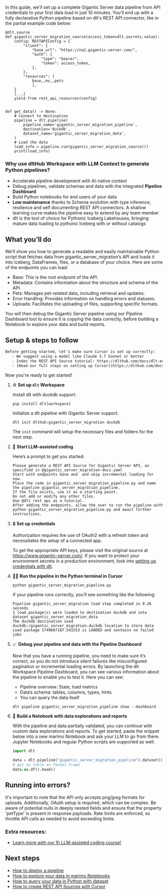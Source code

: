 In this guide, we'll set up a complete Gigantic Server data pipeline from API credentials to your first data load in just 10 minutes. You'll end up with a fully declarative Python pipeline based on dlt's REST API connector, like in the partial example code below:

```python-outcome
@dlt.source
def gigantic_server_migration_source(access_token=dlt.secrets.value):
    config: RESTAPIConfig = {
        "client": {
            "base_url": "https://na2.gigantic-server.com/",
            "auth": {
                "type": "bearer",
                "token": access_token,
            },
        },
        "resources": [
            base,,ms,,pets
            ],
    }
    [...]
    yield from rest_api_resources(config)


def get_data() -> None:
    # Connect to destination
    pipeline = dlt.pipeline(
        pipeline_name='gigantic_server_migration_pipeline',
        destination='duckdb',
        dataset_name='gigantic_server_migration_data', 
    )
    # Load the data
    load_info = pipeline.run(gigantic_server_migration_source())
    print(load_info) 
```

### Why use dltHub Workspace with LLM Context to generate Python pipelines?

- Accelerate pipeline development with AI-native context
- Debug pipelines, validate schemas and data with the integrated **Pipeline Dashboard**
- Build Python notebooks for end users of your data
- **Low maintenance** thanks to Schema evolution with type inference, resilience and self documenting REST API connectors. A shallow learning curve makes the pipeline easy to extend by any team member
- dlt is the tool of choice for Pythonic Iceberg Lakehouses, bringing mature data loading to pythonic Iceberg with or without catalogs

## What you’ll do

We’ll show you how to generate a readable and easily maintainable Python script that fetches data from gigantic_server_migration’s API and loads it into Iceberg, DataFrames, files, or a database of your choice. Here are some of the endpoints you can load:

- Base: This is the root endpoint of the API.
- Metadata: Contains information about the structure and schema of the API.
- Pets: Manages pet-related data, including retrieval and updates.
- Error Handling: Provides information on handling errors and statuses.
- Uploads: Facilitates the uploading of files, supporting specific formats.

You will then debug the Gigantic Server pipeline using our Pipeline Dashboard tool to ensure it is copying the data correctly, before building a Notebook to explore your data and build reports.

## Setup & steps to follow

```default
Before getting started, let's make sure Cursor is set up correctly:
   - We suggest using a model like Claude 3.7 Sonnet or better
   - Index the REST API Source tutorial: https://dlthub.com/docs/dlt-ecosystem/verified-sources/rest_api/ and add it to context as **@dlt rest api**
   - [Read our full steps on setting up Cursor](https://dlthub.com/docs/dlt-ecosystem/llm-tooling/cursor-restapi#23-configuring-cursor-with-documentation)
```

Now you're ready to get started!

1. ⚙️ **Set up `dlt` Workspace**
    
    Install dlt with duckdb support:
    ```shell
    pip install dlt[workspace]
    ```

    Initialize a dlt pipeline with Gigantic Server support.
    ```shell
    dlt init dlthub:gigantic_server_migration duckdb
    ```

    The `init` command will setup the necessary files and folders for the next step.
    
2. 🤠 **Start LLM-assisted coding**
    
    Here’s a prompt to get you started:
    
    ```prompt
    Please generate a REST API Source for Gigantic Server API, as specified in @gigantic_server_migration-docs.yaml 
    Start with endpoints base and  and skip incremental loading for now. 
    Place the code in gigantic_server_migration_pipeline.py and name the pipeline gigantic_server_migration_pipeline. 
    If the file exists, use it as a starting point. 
    Do not add or modify any other files. 
    Use @dlt rest api as a tutorial. 
    After adding the endpoints, allow the user to run the pipeline with python gigantic_server_migration_pipeline.py and await further instructions.
    ```

    
3. 🔒 **Set up credentials** 
    
    Authorization requires the use of OAuth2 with a refresh token and necessitates the setup of a connected app.
    
    To get the appropriate API keys, please visit the original source at https://www.gigantic-server.com/.
    If you want to protect your environment secrets in a production environment, look into [setting up credentials with dlt](https://dlthub.com/docs/walkthroughs/add_credentials).
    
4. 🏃‍♀️ **Run the pipeline in the Python terminal in Cursor**
    
    ```shell
    python gigantic_server_migration_pipeline.py
    ```
    
    If your pipeline runs correctly, you’ll see something like the following:
    
    ```shell
    Pipeline gigantic_server_migration load step completed in 0.26 seconds
    1 load package(s) were loaded to destination duckdb and into dataset gigantic_server_migration_data
    The duckdb destination used duckdb:/gigantic_server_migration.duckdb location to store data
    Load package 1749667187.541553 is LOADED and contains no failed jobs
    ```
    
5. 📈 **Debug your pipeline and data with the Pipeline Dashboard**

    Now that you have a running pipeline, you need to make sure it’s correct, so you do not introduce silent failures like misconfigured pagination or incremental loading errors. By launching the dlt Workspace Pipeline Dashboard, you can see various information about the pipeline to enable you to test it. Here you can see:
    - Pipeline overview: State, load metrics
    - Data’s schema: tables, columns, types, hints
    - You can query the data itself
    
    ```shell
    dlt pipeline gigantic_server_migration_pipeline show --dashboard
    ```
    
6. 🐍 **Build a Notebook with data explorations and reports**

    With the pipeline and data partially validated, you can continue with custom data explorations and reports. To get started, paste the snippet below into a new marimo Notebook and ask your LLM to go from there. Jupyter Notebooks and regular Python scripts are supported as well.

    
    ```python
    import dlt

   data = dlt.pipeline("gigantic_server_migration_pipeline").dataset()
   # get as table as Pandas frame
   data.as.df().head()
    ```

## Running into errors?

It's important to note that the API only accepts png/jpeg formats for uploads. Additionally, OAuth setup is required, which can be complex. Be aware of potential nulls in deeply nested fields and ensure that the property 'petType' is present in response payloads. Rate limits are enforced, so throttle API calls as needed to avoid exceeding limits.

### Extra resources:

- [Learn more with our 1h LLM-assisted coding course!](https://www.youtube.com/watch?v=GGid70rnJuM)

## Next steps

- [How to deploy a pipeline](https://dlthub.com/docs/walkthroughs/deploy-a-pipeline)
- [How to explore your data in marimo Notebooks](https://dlthub.com/docs/general-usage/dataset-access/marimo)
- [How to query your data in Python with dataset](https://dlthub.com/docs/general-usage/dataset-access/dataset)
- [How to create REST API Sources with Cursor](https://dlthub.com/docs/dlt-ecosystem/llm-tooling/cursor-restapi)